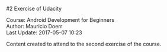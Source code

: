 #2 Exercise of Udacity

Course: Android Development for Beginners<br />
Author: Mauricio Doerr<br />
Last Update: 2017-05-07 10:23<br />

<p>
	Content created to attend to the second exercise of the course.
</p>